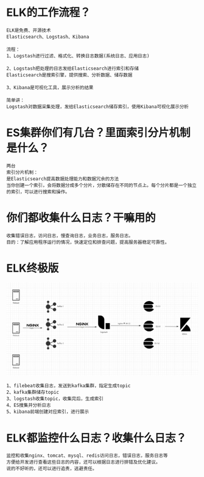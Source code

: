 # ELK的工作流程？

```Lo
ELK是免费、开源技术
Elasticsearch、Logstash、Kibana

流程：
1、Logstash进行过滤、格式化、转换日志数据(系统日志、应用日志)

2、Logstash把处理的日志发给Elasticsearch进行索引和存储
Elasticsearch是搜索引擎，提供搜索、分析数据、储存数据

3、Kibana是可视化工具，展示分析的结果

简单讲：
Logstash对数据采集处理，发给Elasticsearch储存索引，使用Kibana可视化展示分析
```

# ES集群你们有几台？里面索引分片机制是什么？

```
两台
索引分片机制：
是Elasticsearch提高数据处理能力和数据冗余的方法
当你创建一个索引，会将数据分成多个分片，分散储存在不同的节点上。每个分片都是一个独立的索引，可以进行搜索和操作。
```

# 你们都收集什么日志？干嘛用的

```
收集错误日志，访问日志，慢查询日志，业务日志，服务日志。
目的：了解应用程序运行的情况，快速定位和排查问题，提高服务器稳定可靠性。
```

# ELK终极版

![image-20230509152225596](assets/ELK/image-20230509152225596.png)

```
1、filebeat收集日志，发送到kafka集群，指定生成topic
2、kafka集群储存topic
3、logstash收集topic，收集完后，生成索引
4、ES搜集并分析日志
5、kibana前端创建对应索引，进行展示
```

# ELK都监控什么日志？收集什么日志？

```
监控和收集nginx、tomcat、mysql、redis访问日志，错误日志，服务日志等
方便给开发进行查看这些日志的内容，还可以根据日志进行排错及优化建议。
说的不好听的，还可以进行追责，逃避责任。
```



